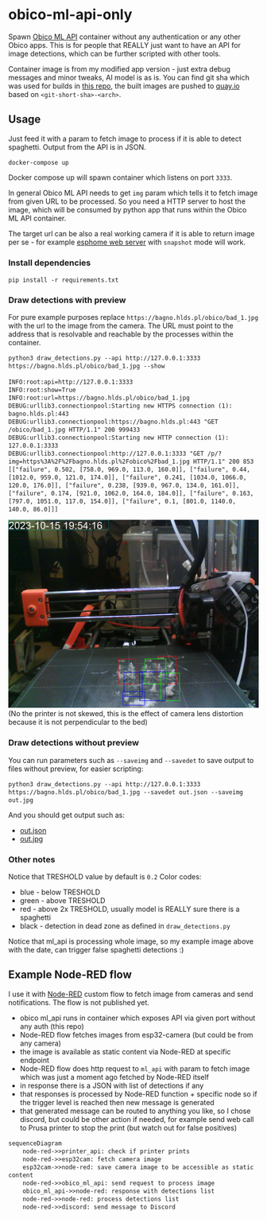 # obico-ml-api-only

Spawn [Obico ML API](https://www.obico.io/docs/server-guides/) container without any authentication
or any other Obico apps. This is for people that REALLY just want to have an API
for image detections, which can be further scripted with other tools.

Container image is from my modified app version - just extra debug messages and minor
tweaks, AI model is as is. You can find git sha which was used for builds in
[this repo](https://github.com/nvtkaszpir/obico-server/), the built images
are pushed to [quay.io](https://quay.io/repository/kaszpir/ml_api?tab=tags)
based on `<git-short-sha>-<arch>`.

## Usage

Just feed it with a param to fetch image to process if it is able to detect
spaghetti. Output from the API is in JSON.

```shell
docker-compose up
```

Docker compose up will spawn container which listens on port `3333`.

In general Obico ML API needs to get `img` param which tells it to fetch image from
given URL to be processed. So you need a HTTP server to host the image, which
will be consumed by python app that runs within the Obico ML API container.

The target url can be also a real working camera if it is able to return image per se -
for example [esphome web server](https://esphome.io/components/esp32_camera_web_server.html)
with `snapshot` mode will work.

### Install dependencies

```shell
pip install -r requirements.txt

```

### Draw detections with preview

For pure example purposes replace `https://bagno.hlds.pl/obico/bad_1.jpg` with the url to the image from the camera.
The URL must point to the address that is resolvable and reachable by the processes within the container.

<!-- markdownlint-disable html line-length -->

```shell
python3 draw_detections.py --api http://127.0.0.1:3333 https://bagno.hlds.pl/obico/bad_1.jpg --show

INFO:root:api=http://127.0.0.1:3333
INFO:root:show=True
INFO:root:url=https://bagno.hlds.pl/obico/bad_1.jpg
DEBUG:urllib3.connectionpool:Starting new HTTPS connection (1): bagno.hlds.pl:443
DEBUG:urllib3.connectionpool:https://bagno.hlds.pl:443 "GET /obico/bad_1.jpg HTTP/1.1" 200 999433
DEBUG:urllib3.connectionpool:Starting new HTTP connection (1): 127.0.0.1:3333
DEBUG:urllib3.connectionpool:http://127.0.0.1:3333 "GET /p/?img=https%3A%2F%2Fbagno.hlds.pl%2Fobico%2Fbad_1.jpg HTTP/1.1" 200 853
[["failure", 0.502, [758.0, 969.0, 113.0, 160.0]], ["failure", 0.44, [1012.0, 959.0, 121.0, 174.0]], ["failure", 0.241, [1034.0, 1066.0, 120.0, 176.0]], ["failure", 0.238, [939.0, 967.0, 134.0, 161.0]], ["failure", 0.174, [921.0, 1062.0, 164.0, 184.0]], ["failure", 0.163, [797.0, 1051.0, 117.0, 154.0]], ["failure", 0.1, [801.0, 1140.0, 140.0, 86.0]]]

```
<!-- markdownlint-enable html line-length -->

![example](./example.png)
(No the printer is not skewed, this is the effect of camera lens distortion because it is not perpendicular to the bed)

### Draw detections without preview

You can run parameters such as `--saveimg` and `--savedet` to save output to files without preview, for easier scripting:

<!-- markdownlint-disable html line-length -->
```shell
python3 draw_detections.py --api http://127.0.0.1:3333 https://bagno.hlds.pl/obico/bad_1.jpg --savedet out.json --saveimg out.jpg
```
<!-- markdownlint-enable html line-length -->

And you should get output such as:

- [out.json](./out.json)
- [out.jpg](./out.jpg)

### Other notes

Notice that TRESHOLD value by default is `0.2`
Color codes:

- blue - below TRESHOLD
- green - above TRESHOLD
- red - above 2x TRESHOLD, usually model is REALLY sure there is a spaghetti
- black -  detection in dead zone as defined in `draw_detections.py`

Notice that ml_api is processing whole image, so my example image above with
the date, can trigger false spaghetti detections :)

## Example Node-RED flow

I use it with [Node-RED](https://nodered.org/) custom flow to fetch image from
cameras and send notifications. The flow is not published yet.

- obico ml_api runs in container which exposes API via given port without any auth (this repo)
- Node-RED flow fetches images from esp32-camera (but could be from any camera)
- the image is available as static content via Node-RED at specific endpoint
- Node-RED flow does http request to `ml_api` with param to fetch image which was just a moment ago fetched by Node-RED itself
- in response there is a JSON with list of detections if any
- that responses is processed by Node-RED function + specific node so if the trigger level is reached
  then new message is generated
- that generated message can be routed to anything you like, so I chose discord,
  but could be other action if needed, for example send web call to Prusa printer
  to stop the print (but watch out for false positives)

```mermaid
sequenceDiagram
    node-red->>printer_api: check if printer prints
    node-red->>esp32cam: fetch camera image
    esp32cam->>node-red: save camera image to be accessible as static content
    node-red->>obico_ml_api: send request to process image
    obico_ml_api->>node-red: response with detections list
    node-red->>node-red: process detections list
    node-red->>discord: send message to Discord

```
